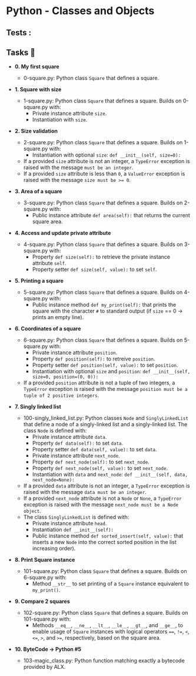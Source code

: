 # Python - Classes and Objects

## Tests :

## Tasks :page_with_curl:

* **0. My first square**
  * 0-square.py: Python class `Square` that defines a square.

* **1. Square with size**
  * 1-square.py: Python class `Square` that defines a square. Builds on
  0-square.py with:
    * Private instance attribute `size`.
    * Instantiation with `size`.

* **2. Size validation**
  * 2-square.py: Python class `Square` that defines a square. Builds on
  1-square.py with:
    * Instantiation with optional `size`: `def __init__(self, size=0):`
  * If a provided `size` attribute is not an integer, a `TypeError` exception
  is raised with the message `must be an integer`.
  * If a provided `size` attribute is less than `0`, a `ValueError` exception
  is raised with the message `size must be >= 0`.

* **3. Area of a square**
  * 3-square.py: Python class `Square` that defines a square. Builds on
  2-square.py with:
    * Public instance attribute `def area(self):` that returns the current
    square area.

* **4. Access and update private attribute**
  * 4-square.py: Python class `Square` that defines a square. Builds on
  3-square.py with:
    * Property `def size(self):` to retrieve the private instance
    attribute `self`.
    * Property setter `def size(self, value):` to set `self`.

* **5. Printing a square**
  * 5-square.py: Python class `Square` that defines a square. Builds on
  4-square.py with:
    * Public instance method `def my_print(self):` that prints the square
    with the character `#` to standard output (if `size` == 0 -> prints an empty
    line).

* **6. Coordinates of a square**
  * 6-square.py: Python class `Square` that defines a square. Builds on
  5-square.py with:
    * Private instance attribute `position`.
    * Property `def position(self):` to retreive `position`.
    * Property setter `def position(self, value):` to set `position`.
    * Instantiation with optional `size` and `position`:
    `def __init__(self, size=0, position=(0, 0)):`
  * If a provided `position` attribute is not a tuple of two integers, a
  `TypeError` exception is raised with the message `position must be a tuple of
  2 positive integers`.

* **7. Singly linked list**
  * 100-singly_linked_list.py: Python classes `Node`
  and `SinglyLinkedList` that define a node of a singly-linked list and a singly-linked
  list. The class `Node` is defined with:
    * Private instance attribute `data`.
    * Property `def data(self):` to set `data`.
    * Property setter `def data(self, value):` to set `data`.
    * Private instance attribute `next_node`.
    * Property `def next_node(self):` to set `next_node`.
    * Property `def next_node(self, value):` to set `next_node`.
    * Instantiation with `data` and `next_node`:
    `def __init__(self, data, next_node=None):`
  * If a provided `data` attribute is not an integer, a `TypeError`
  exception is raised with the message `data must be an integer`.
  * If a provided `next_node` attribute is not a `Node` or `None`, a
  `TypeError` exception is raised with the message `next_node must be a
  Node object`.
  * The class `SinglyLinkedList` is defined with:
    * Private instance attribute `head`.
    * Instantiation `def __init__(self):`
    * Public instance method `def sorted_insert(self, value):` that inserts a
    new `Node` into the correct sorted position in the list increasing order).

* **8. Print Square instance**
  * 101-square.py: Python class `Square` that defines a square. Builds on
  6-square.py with:
    * Method `__str__` to set printing of a `Square` instance equivalent to
    `my_print()`.

* **9. Compare 2 squares**
  * 102-square.py: Python class `Square` that defines a square. Builds on
  101-square.py with:
    * Methods `__eq__`, `__ne__`, `__lt__`, `__le__`, `__gt__`, and `__ge__`,
    to enable usage of `Square` instances with logical operators `==`, `!=`, `<`,
    `<=`, `>`, and `>=`, respectively, based on the square area.

* **10. ByteCode -> Python #5**
  * 103-magic_class.py: Python function matching exactly a bytecode
  provided by ALX.

